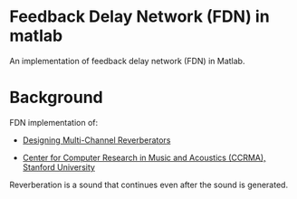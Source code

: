 # Feedback Delay Network (FDN) in matlab
An implementation of feedback delay network (FDN) in Matlab.
# Background
FDN implementation of:

* [Designing Multi-Channel Reverberators][research]

[research]: https://www.jstor.org/stable/3680358

* [Center for Computer Research in Music and Acoustics (CCRMA),   Stanford University][CCRMA]

[CCRMA]: https://ccrma.stanford.edu/~jos/pasp/Feedback_Delay_Networks_FDN.html

Reverberation is a sound that continues even after the sound is generated.


